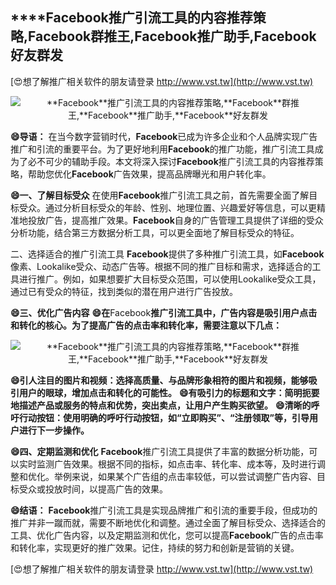 ## ****Facebook**推广引流工具的内容推荐策略,**Facebook**群推王,**Facebook**推广助手,**Facebook**好友群发**

[😍想了解推广相关软件的朋友请登录 http://www.vst.tw](http://www.vst.tw)

 <center><img src="https://vst.tw/MP4/tuiguang/png/8.png" alt="**Facebook**推广引流工具的内容推荐策略,**Facebook**群推王,**Facebook**推广助手,**Facebook**好友群发"></center>

**😄导语：**
在当今数字营销时代，**Facebook**已成为许多企业和个人品牌实现广告推广和引流的重要平台。为了更好地利用**Facebook**的推广功能，推广引流工具成为了必不可少的辅助手段。本文将深入探讨**Facebook**推广引流工具的内容推荐策略，帮助您优化**Facebook**广告效果，提高品牌曝光和用户转化率。

**😄一、了解目标受众**
在使用**Facebook**推广引流工具之前，首先需要全面了解目标受众。通过分析目标受众的年龄、性别、地理位置、兴趣爱好等信息，可以更精准地投放广告，提高推广效果。**Facebook**自身的广告管理工具提供了详细的受众分析功能，结合第三方数据分析工具，可以更全面地了解目标受众的特征。

二、选择适合的推广引流工具
**Facebook**提供了多种推广引流工具，如**Facebook**像素、Lookalike受众、动态广告等。根据不同的推广目标和需求，选择适合的工具进行推广。例如，如果想要扩大目标受众范围，可以使用Lookalike受众工具，通过已有受众的特征，找到类似的潜在用户进行广告投放。

**😄三、优化广告内容**
**😄在**Facebook**推广引流工具中，广告内容是吸引用户点击和转化的核心。为了提高广告的点击率和转化率，需要注意以下几点：**

 <center><img src="https://vst.tw/MP4/tuiguang/png/2.png" alt="**Facebook**推广引流工具的内容推荐策略,**Facebook**群推王,**Facebook**推广助手,**Facebook**好友群发"></center>

**😄引人注目的图片和视频：选择高质量、与品牌形象相符的图片和视频，能够吸引用户的眼球，增加点击和转化的可能性。**
**😄有吸引力的标题和文字：简明扼要地描述产品或服务的特点和优势，突出卖点，让用户产生购买欲望。**
**😄清晰的呼吁行动按钮：使用明确的呼吁行动按钮，如“立即购买”、“注册领取”等，引导用户进行下一步操作。**

**😄四、定期监测和优化**
**Facebook**推广引流工具提供了丰富的数据分析功能，可以实时监测广告效果。根据不同的指标，如点击率、转化率、成本等，及时进行调整和优化。举例来说，如果某个广告组的点击率较低，可以尝试调整广告内容、目标受众或投放时间，以提高广告的效果。

**😄结语：**
**Facebook**推广引流工具是实现品牌推广和引流的重要手段，但成功的推广并非一蹴而就，需要不断地优化和调整。通过全面了解目标受众、选择适合的工具、优化广告内容，以及定期监测和优化，您可以提高**Facebook**广告的点击率和转化率，实现更好的推广效果。记住，持续的努力和创新是营销的关键。

[😍想了解推广相关软件的朋友请登录 http://www.vst.tw](http://www.vst.tw)



